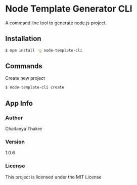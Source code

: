 # Node Template Generator CLI
A command line tool to generate node.js project.

## Installation
```sh
$ npm install -g node-template-cli
```

## Commands

Create new project
```sh
$ node-template-cli create
```

## App Info

### Author

Chaitanya Thakre

### Version

1.0.6

### License

This project is licensed under the MIT License